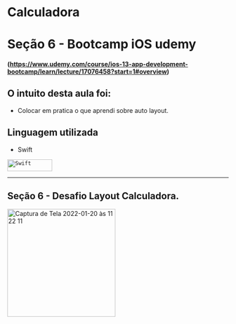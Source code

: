 # Calculadora

# Seção 6 - Bootcamp iOS udemy 
#### (https://www.udemy.com/course/ios-13-app-development-bootcamp/learn/lecture/17076458?start=1#overview)

## O intuito desta aula foi:

- Colocar em pratica o que aprendi sobre auto layout.

## Linguagem utilizada 

- Swift <br>

<code><img height="27" width= "102" src="https://img.shields.io/badge/Swift-FA7343?style=for-the-badge&logo=swift&logoColor=white" alt="Swift"/></code>

------------------------

## Seção 6 - Desafio Layout Calculadora.




<img width="246" alt="Captura de Tela 2022-01-20 às 11 22 11" src="https://user-images.githubusercontent.com/70922620/150357041-8177a144-079d-40d4-bd98-c1ccfc23642c.png">
